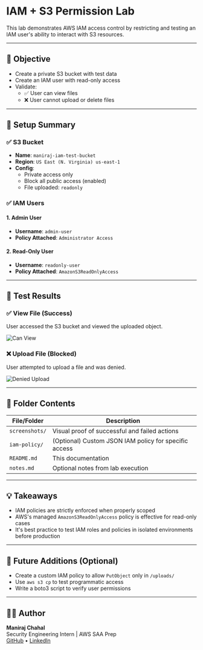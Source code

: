 # IAM + S3 Permission Lab

This lab demonstrates AWS IAM access control by restricting and testing an IAM user's ability to interact with S3 resources.

---

## 🔐 Objective

- Create a private S3 bucket with test data
- Create an IAM user with read-only access
- Validate:
  - ✅ User can view files
  - ❌ User cannot upload or delete files

---

## 🧪 Setup Summary

### ✅ S3 Bucket
- **Name**: `maniraj-iam-test-bucket`
- **Region**: `US East (N. Virginia) us-east-1`
- **Config**:
  - Private access only
  - Block all public access (enabled)
  - File uploaded: `readonly`

### ✅ IAM Users
#### 1. Admin User
- **Username**: `admin-user`
- **Policy Attached**: `Administrator Access`
#### 2. Read-Only User
- **Username**: `readonly-user`
- **Policy Attached**: `AmazonS3ReadOnlyAccess`

---

## 🧪 Test Results

### ✅ View File (Success)
User accessed the S3 bucket and viewed the uploaded object.

![Can View](screenshots/readonly-user-can-view.png)

### ❌ Upload File (Blocked)
User attempted to upload a file and was denied.

![Denied Upload](screenshots/readonly-user-denied-upload.png)

---

## 📂 Folder Contents

| File/Folder | Description |
|-------------|-------------|
| `screenshots/` | Visual proof of successful and failed actions |
| `iam-policy/` | (Optional) Custom JSON IAM policy for specific access |
| `README.md` | This documentation |
| `notes.md` | Optional notes from lab execution |

---

## 💡 Takeaways

- IAM policies are strictly enforced when properly scoped
- AWS's managed `AmazonS3ReadOnlyAccess` policy is effective for read-only cases
- It's best practice to test IAM roles and policies in isolated environments before production

---

## 🧱 Future Additions (Optional)

- Create a custom IAM policy to allow `PutObject` only in `/uploads/`
- Use `aws s3 cp` to test programmatic access
- Write a boto3 script to verify user permissions

---

## 🧑‍💻 Author

**Maniraj Chahal**  
Security Engineering Intern | AWS SAA Prep  
[GitHub](https://github.com/manirajchahal) • [LinkedIn](https://www.linkedin.com/in/manirajchahal)
